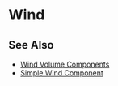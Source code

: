 # Wind

<!-- PAGE IS TODO -->

## See Also

* [Wind Volume Components](wind-volume-components.md)
* [Simple Wind Component](simple-wind-component.md)
